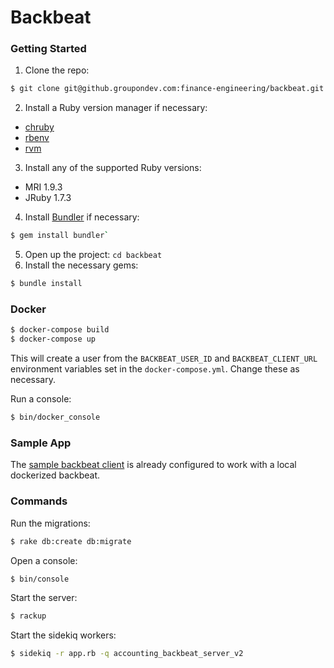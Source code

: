 # Backbeat

### Getting Started

1. Clone the repo:

```bash
$ git clone git@github.groupondev.com:finance-engineering/backbeat.git
```

2. Install a Ruby version manager if necessary:
  - [chruby](https://github.com/postmodern/chruby#install)
  - [rbenv](https://github.com/sstephenson/rbenv/#installation)
  - [rvm](https://rvm.io/rvm/install/)

3. Install any of the supported Ruby versions:
  - MRI 1.9.3
  - JRuby 1.7.3

4. Install [Bundler](http://gembundler.com/) if necessary:

```bash
$ gem install bundler`
```

5. Open up the project: `cd backbeat`
6. Install the necessary gems:

```bash
$ bundle install
```

### Docker

```bash
$ docker-compose build
$ docker-compose up
```

This will create a user from the `BACKBEAT_USER_ID` and `BACKBEAT_CLIENT_URL`
environment variables set in the `docker-compose.yml`. Change these as necessary.

Run a console:

```bash
$ bin/docker_console
```

### Sample App

The [sample backbeat client](https://github.groupondev.com/c-kbuchanan/backbeat_sample_ruby)
is already configured to work with a local dockerized backbeat.

### Commands

Run the migrations:

```bash
$ rake db:create db:migrate
```

Open a console:

```bash
$ bin/console
```

Start the server:

```bash
$ rackup
```

Start the sidekiq workers:

```bash
$ sidekiq -r app.rb -q accounting_backbeat_server_v2
```
